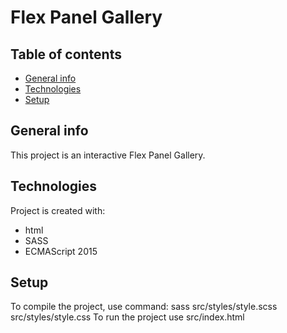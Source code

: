 # **Flex Panel Gallery**

## Table of contents

- [General info](#general-info)
- [Technologies](#technologies)
- [Setup](#setup)

## General info

This project is an interactive Flex Panel Gallery.

## Technologies

Project is created with:

- html
- SASS
- ECMAScript 2015

## Setup

To compile the project, use command: sass src/styles/style.scss src/styles/style.css
To run the project use src/index.html
